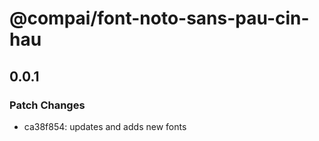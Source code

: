 # @compai/font-noto-sans-pau-cin-hau

## 0.0.1
### Patch Changes

- ca38f854: updates and adds new fonts
